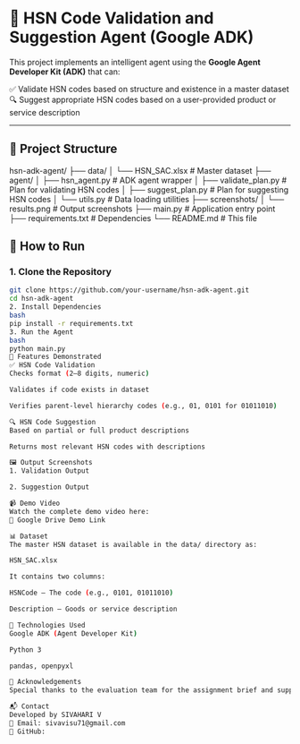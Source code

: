 # 🧠 HSN Code Validation and Suggestion Agent (Google ADK)

This project implements an intelligent agent using the **Google Agent Developer Kit (ADK)** that can:

✅ Validate HSN codes based on structure and existence in a master dataset  
🔍 Suggest appropriate HSN codes based on a user-provided product or service description

---

## 📁 Project Structure

hsn-adk-agent/
├── data/
│ └── HSN_SAC.xlsx # Master dataset
├── agent/
│ ├── hsn_agent.py # ADK agent wrapper
│ ├── validate_plan.py # Plan for validating HSN codes
│ ├── suggest_plan.py # Plan for suggesting HSN codes
│ └── utils.py # Data loading utilities
├── screenshots/
│ └── results.png # Output screenshots
├── main.py # Application entry point
├── requirements.txt # Dependencies
└── README.md # This file

## 🚀 How to Run

### 1. Clone the Repository

```bash
git clone https://github.com/your-username/hsn-adk-agent.git
cd hsn-adk-agent
2. Install Dependencies
bash
pip install -r requirements.txt
3. Run the Agent
bash
python main.py
🧪 Features Demonstrated
✅ HSN Code Validation
Checks format (2–8 digits, numeric)

Validates if code exists in dataset

Verifies parent-level hierarchy codes (e.g., 01, 0101 for 01011010)

🔍 HSN Code Suggestion
Based on partial or full product descriptions

Returns most relevant HSN codes with descriptions

🖼️ Output Screenshots
1. Validation Output

2. Suggestion Output

📹 Demo Video
Watch the complete demo video here:
📎 Google Drive Demo Link

📊 Dataset
The master HSN dataset is available in the data/ directory as:

HSN_SAC.xlsx

It contains two columns:

HSNCode – The code (e.g., 0101, 01011010)

Description – Goods or service description

🧠 Technologies Used
Google ADK (Agent Developer Kit)

Python 3

pandas, openpyxl

🙌 Acknowledgements
Special thanks to the evaluation team for the assignment brief and support.

📬 Contact
Developed by SIVAHARI V
📧 Email: sivavisu71@gmail.com
🔗 GitHub: 